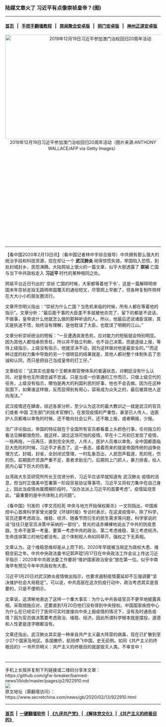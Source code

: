 ### 陆媒文章火了 习近平有点像崇祯皇帝？(图)
------------------------

#### [首页](https://github.com/gfw-breaker/banned-news1/blob/master/README.md) &nbsp;&nbsp;|&nbsp;&nbsp; [手把手翻墙教程](https://github.com/gfw-breaker/guides/wiki) &nbsp;&nbsp;|&nbsp;&nbsp; [禁闻聚合安卓版](https://github.com/gfw-breaker/bn-android) &nbsp;&nbsp;|&nbsp;&nbsp; [网门安卓版](https://github.com/oGate2/oGate) &nbsp;&nbsp;|&nbsp;&nbsp; [神州正道安卓版](https://github.com/SzzdOgate/update) 



<div class="article_right" style="fone-color:#000">
 <p style="text-align: center;">
  <img alt="2019年12月19日习近平参加澳门治权回归20周年活动" src="https://img3.secretchina.com/pic/2019/12-22/p2587792a396449158-ss.jpg" style="height:337px; width:600px"/>
  <br>
   2019年12月19日习近平参加澳门治权回归20周年活动（图片来源:ANTHONY WALLACE/AFP via Getty Images）
   <span id="hideid" name="hideid" style="color:red;display:none;">
    <span href="https://www.secretchina.com">
    </span>
   </span>
  </br>
 </p>
 <div id="txt-mid1-t21-2017">
  <ins class="adsbygoogle" data-ad-client="ca-pub-1276641434651360" data-ad-slot="2451032099" style="display:inline-block;width:336px;height:280px">
  </ins>
  

---


  </div>
 </div>
 <p>
  【看中国2020年2月13日讯】（看中国记者林中宇综合报导）中共拥有那么强大的统治手段和科技资源，现在却让一个
  <strong>
   武汉肺炎
  </strong>
  闹得惊慌失措，举国陷入恐慌，到处封城封乡，民怨沸腾。大陆网站上很火的一篇文章，似乎大胆透露了
  <strong>
   崇祯
  </strong>
  亡国与当下中共政权走入
  <strong>
   <span href="https://www.secretchina.com/news/gb/tag/习近平" target="_blank">
    习近平
   </span>
  </strong>
  时代的某种相同之处。
  <span id="hideid" name="hideid" style="color:red;display:none;">
   <span href="https://www.secretchina.com">
   </span>
  </span>
 </p>
 <p>
  网易平台近日刊出的‘
  <span href="https://www.secretchina.com/news/gb/tag/崇祯" target="_blank">
   崇祯
  </span>
  亡国的时候，大家都等着他下令’，这是一篇解释明帝国末年崇祯走投无路明帝国覆灭的通俗短文，尽管网上早删了，但各种复制件照样在大大小小的朋友圈流行。
 </p>
 <p>
  文章开宗明义指出：“崇祯为什么亡国？当危机来临的时候，所有人都在等着他的指示”。文章分析：“最后能干事的大臣差不多就被他杀完了，留下的都是不说话，不做事，皇帝说什么他就怎么做的那种听话的人。所以，他最后还说诸臣误朕，其实是执迷不悟，始终没有理解，是他耽误了大臣，也耽误了明朝的江山。”
 </p>
 <p>
  文章分析崇祯统治的短板：“一旦遭遇突发危机，应对能力的短板就会特别明显。因为其他人都怕承担责任，所以并不独立判断，也不自己决策，而是逐级上报，等待上级指示，上级没有指示，他就坚决不动，因为这样做对他是最安全的。”“而这种过度的权力集中导致的另一个很明显的结果就是，其他人都对整个体制失去了忠诚和认同，而只是把自己当成皇帝的打工仔。”
 </p>
 <p>
  文章结论：“这其实也是每个王朝末期官僚体系的普遍状态，对朝廷没有什么认同，对皇帝也无所谓忠诚不忠诚，只是当成一份普通的工作而已，只做上级交代的任务，上级没有指示，哪怕是再大的利国利民的好事，他也不会去做。因为在这种氛围下，如果谁这样做，反而显得别有用心，容易成为众矢之的，最后被其他人逆向淘汰。”
 </p>
 <p>
  武汉疫情还在肆虐，综述各家分析，至少认为这次的最大教训之一就是武汉的官员们或者
  <span href="https://www.secretchina.com" target="_blank">
   中国
  </span>
  卫生部门的技术官僚们，在发现疫情的严重性，甚至已人传人，连医护人员都难以幸免的时候，还不敢向社会公开。还不敢上报，或者瞒报，少报。
 </p>
 <p>
  法广评论指出，帝国的特征就在于全国所有官员都看着上头颜色行事，任何独立的看法见解都很危险，就这样，湖北这场可怕的疫情，早在十二月初已发现了疫情，一拖再拖，一压再压，直到完全失控，人传人，医护人员难以幸免，全中国都面临巨大危险的时候，习近平才表态了。这一表态，接着而来的就是帝国传统的战争处理方式，封城，封省，全封闭式管理，一时乱象百出，人民怨声载道，死的死，伤的伤，前期医疗资源严重不足，患者求助无门，后期则上门抓人，暴力排查，给人民内心留下巨大的伤害。
 </p>
 <p>
  台湾政大东亚研究所所长王信贤分析，习近平应该早就知道有
  <span href="https://www.secretchina.com/news/gb/tag/武汉肺炎" target="_blank">
   武汉肺炎
  </span>
  疫情的消息，但当时正值美中签署第一阶段贸易协议等事项，习近平又将权力集中在自己身上，因此当疫情尚属模糊阶段时，“没办法派上习近平的首要考虑”。疫情延烧至此，“最重要的是中共体制上的问题”。
 </p>
 <p>
  《看中国》刊发的《李文亮枉死 中央与地方开始保权厮杀》一文则指出，中国疾控中心首席科学家曾光接受《环球时报》专访时表示，在这波疫情中，除了科学，官员还要考虑政治、维稳、经济、随春节而衍生的民生需求等问题，科学家说的话“往往只是官员决策中采纳的一部份”。曾光的话赤裸裸地说出了中共的防疫思路，生命不是第一考量，要第一考虑中共的政治、第二考虑维稳、第三考虑经济。生命连排第三的地位都没有。这个体制视人命如同草芥。强权之下无真相。
 </p>
 <p>
  文章认为，这个维稳思维却是从上而下的，2020年早就被当局定为政权大患、维稳空前之年。中共中央政法委书记郭声琨1月17日在中央政法工作会议上传达习近平指示：2020年中共政法委工作要将“维护国家政治安全”放在第一位。似乎中南海早有预见今年中共政权有大患。
 </p>
 <p>
  习近平1月20日对武汉肺炎疫情做出指示，也要求遏制疫情蔓延却不忘强调要“坚决维护社会大局稳定”。可以说，中共高层在这次抗疫行动中，政治考虑其实是首要的，只是不便明示。
 </p>
 <p>
  文章说，这清晰地表达了这样一个重大事实：为什么中共各级官员不更早地披露真相，采取措施应对，还要直到1月20日他们没有得到中央授权。中国国家疾控中心为什么在已经实行了医师可实时直接向中央上报疫情的情况下，没有及时通告疫情？因为官员做决策要考虑政治、维稳、经济。因此所谓科学根本就是摆投，道德和人性更是连字眼都没有。
 </p>
 <p>
  文章还指出，武汉肺炎其实是一种来自共产主义最大阵营的病毒，现在已扩散到至少27个国家及地区。各国撤侨，航班停飞中国，史无前例。如同《共产主义的终极目的》一书开宗明义：共产主义的终极目的就是毁灭人类。不幸言中！
  <center>
   <div>
    <div id="txt-mid2-t22-2017" style="display: block;  max-height: 351px;  overflow: hidden;">
     <div id="SC-21xxx">
     </div>
     <ins class="adsbygoogle" data-ad-client="ca-pub-1276641434651360" data-ad-format="auto" data-ad-slot="4301710469" data-full-width-responsive="true" style="display:block">
     </ins>
    </div>
   </div>
  </center>
  <div style="padding-top:12px;">
  </div>
 </p>
</div>

<hr/>
手机上长按并复制下列链接或二维码分享本文章：<br/>
https://github.com/gfw-breaker/banned-news1/blob/master/pages/p2/922910.md <br/>
<a href='https://github.com/gfw-breaker/banned-news1/blob/master/pages/p2/922910.md'><img src='https://github.com/gfw-breaker/banned-news1/blob/master/pages/p2/922910.md.png'/></a> <br/>
原文地址（需翻墙访问）：https://www.secretchina.com/news/gb/2020/02/13/922910.html


------------------------
#### [首页](https://github.com/gfw-breaker/banned-news1/blob/master/README.md) &nbsp;|&nbsp; [一键翻墙软件](https://github.com/gfw-breaker/nogfw/blob/master/README.md) &nbsp;| [《九评共产党》](https://github.com/gfw-breaker/9ping.md/blob/master/README.md#九评之一评共产党是什么) | [《解体党文化》](https://github.com/gfw-breaker/jtdwh.md/blob/master/README.md) | [《共产主义的终极目的》](https://github.com/gfw-breaker/gczydzjmd.md/blob/master/README.md)


<img src='http://gfw-breaker.win/banned-news/pages/p2/922910.md' width='0px' height='0px'/>